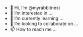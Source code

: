 - 👋 Hi, I’m @myrabbitnest
- 👀 I’m interested in ...
- 🌱 I’m currently learning ...
- 💞️ I’m looking to collaborate on ...
- 📫 How to reach me ...

<!---
myrabbitnest/myrabbitnest is a ✨ special ✨ repository because its `README.md` (this file) appears on your GitHub profile.
You can click the Preview link to take a look at your changes.
--->
